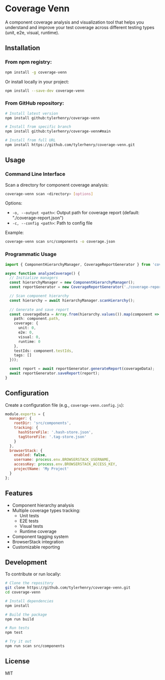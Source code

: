 # Coverage Venn

A component coverage analysis and visualization tool that helps you understand and improve your test coverage across different testing types (unit, e2e, visual, runtime).

## Installation

### From npm registry:
```bash
npm install -g coverage-venn
```

Or install locally in your project:
```bash
npm install --save-dev coverage-venn
```

### From GitHub repository:
```bash
# Install latest version
npm install github:tylerhenry/coverage-venn

# Install from specific branch
npm install github:tylerhenry/coverage-venn#main

# Install from full URL
npm install https://github.com/tylerhenry/coverage-venn.git
```

## Usage

### Command Line Interface

Scan a directory for component coverage analysis:

```bash
coverage-venn scan <directory> [options]
```

Options:
- `-o, --output <path>`: Output path for coverage report (default: "./coverage-report.json")
- `-c, --config <path>`: Path to config file

Example:
```bash
coverage-venn scan src/components -o coverage.json
```

### Programmatic Usage

```typescript
import { ComponentHierarchyManager, CoverageReportGenerator } from 'coverage-venn';

async function analyzeCoverage() {
  // Initialize managers
  const hierarchyManager = new ComponentHierarchyManager();
  const reportGenerator = new CoverageReportGenerator('./coverage-report.json');

  // Scan component hierarchy
  const hierarchy = await hierarchyManager.scanHierarchy();
  
  // Generate and save report
  const coverageData = Array.from(hierarchy.values()).map(component => ({
    path: component.path,
    coverage: {
      unit: 0,
      e2e: 0,
      visual: 0,
      runtime: 0
    },
    testIds: component.testIds,
    tags: []
  }));

  const report = await reportGenerator.generateReport(coverageData);
  await reportGenerator.saveReport(report);
}
```

## Configuration

Create a configuration file (e.g., `coverage-venn.config.js`):

```javascript
module.exports = {
  manager: {
    rootDir: 'src/components',
    tracking: {
      hashStoreFile: '.hash-store.json',
      tagStoreFile: '.tag-store.json'
    }
  },
  browserStack: {
    enabled: false,
    username: process.env.BROWSERSTACK_USERNAME,
    accessKey: process.env.BROWSERSTACK_ACCESS_KEY,
    projectName: 'My Project'
  }
};
```

## Features

- Component hierarchy analysis
- Multiple coverage types tracking:
  - Unit tests
  - E2E tests
  - Visual tests
  - Runtime coverage
- Component tagging system
- BrowserStack integration
- Customizable reporting

## Development

To contribute or run locally:

```bash
# Clone the repository
git clone https://github.com/tylerhenry/coverage-venn.git
cd coverage-venn

# Install dependencies
npm install

# Build the package
npm run build

# Run tests
npm test

# Try it out
npm run scan src/components
```

## License

MIT

